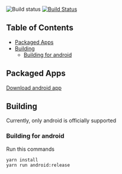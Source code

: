 ![Build status](https://build.mobile.azure.com/v0.1/apps/7a667b75-6b39-4ed9-94c6-8622fc343b68/branches/master/badge)
[![Build Status](https://travis-ci.org/prijindal/readGit.svg?branch=master)](https://travis-ci.org/prijindal/readGit)

## Table of Contents

* [Packaged Apps](#packaged-apps)
* [Building](#building)
  * [Building for android](#building-android)

## Packaged Apps

[Download android app](https://dl0tgz6ee3upo.cloudfront.net/production/app/builds/018/785/012/original/ee8d1b30065651d9a4eee90060387446/app-release.apk)

## Building

Currently, only android is officially supported

### Building for android

Run this commands
```
yarn install
yarn run android:release
```
